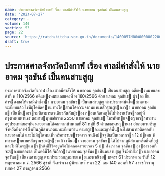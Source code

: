 ```yaml
---
name: ประกาศศาลจังหวัดบึงกาฬ เรื่อง ศาลมีคำสั่งให้ นายอาคม จุลขันธ์ เป็นคนสาบสูญ
date: '2023-07-27'
category: ง
volume: 140
section: 57
page: 22
source: 'https://ratchakitcha.soc.go.th/documents/140D057N0000000002200.pdf'
draft: true
---
```


# ประกาศศาลจังหวัดบึงกาฬ เรื่อง ศาลมีคำสั่งให้ นายอาคม จุลขันธ์ เป็นคนสาบสูญ

ประกาศศาลจังหวัดบึงกาฬ เรื่อง ศาลมีคําสั่งให้ นายอาคม จุลขันธ เป็นคนสาบสูญ คดีแพงหมายเลขดําที่ พ 110/2566 คดีแพงหมายเลขแดงที่ พ 180/2566 ด้วย นางลม จุลขันธ ผู้รอง ยื่นคํารองขอให้ศาลมีคําสั่งวา นายอาคม จุลขันธ เป็นคนสาบสูญ ศาลประกาศนัดไตสวนตามระเบียบแล้ว ไม่มีผู้ใดคัดคาน ทางไตสวนได้ความจากพยานหลักฐานผู้รองวา นายอาคม จุลขันธ เป็นพี่นองรวมบิดามารดา เดียวกันกับผู้รอง กอนเกิดเหตุได้ไปทํางานรับจางอยู่ที่กรุงเทพมหานคร ต่อมาปพุทธศักราช 2550 นายอาคม จุลขันธ โทรศัพทแจงญาติวาทํางานอยู่ประเทศเยอรมัน นายอาคมได้ออกจากบ้านเลขที่ 81 หมู่ที่ 6 ตําบลดอนหญานาง อําเภอพรเจริญ จังหวัดบึงกาฬ ซึ่งเป็นภูมิลําเนาตามทะเบียนบ้าน ต่อมาผู้รองและญาติพี่นองไม่สามารถติดต่อกับนายอาคมได้ และไม่มีผู้ใดพบเห็นหรือทราบขาวคราว จนถึงปจจุบันเป็นเวลากวา 12 ปเศษ พิเคราะหพยานหลักฐานของผู้รองแล้ว เห็นวา นายอาคม จุลขันธ ได้ไปจากภูมิลําเนาหรือถิ่นที่อยู่ และไม่มีใครรูแนวายังมีชีวิตอยู่หรือไม่ตลอดระยะเวลา 5 ป ทั้งนางลม จุลขันธ ผู้รองชอบที่จะรองขอต่อศาล เป็นคดีนี้ได้ จึงถือวานายอาคม จุลขันธ เป็นคนสาบสูญ จึงมีคําสั่งวา นายอาคม จุลขันธ เป็นคนสาบสูญ ตามประมวลกฎหมายแพงและพาณิชย มาตรา 61 ประกาศ ณ วันที่ 12 พฤษภาคม พ.ศ. 2566 สุชาติ จันทร์พวง ผู้พิพากษา ้ หนา 22 ่ เลม 140 ตอนที่ 57 ง ราชกิจจานุเบกษา 27 กรกฎาคม 2566
